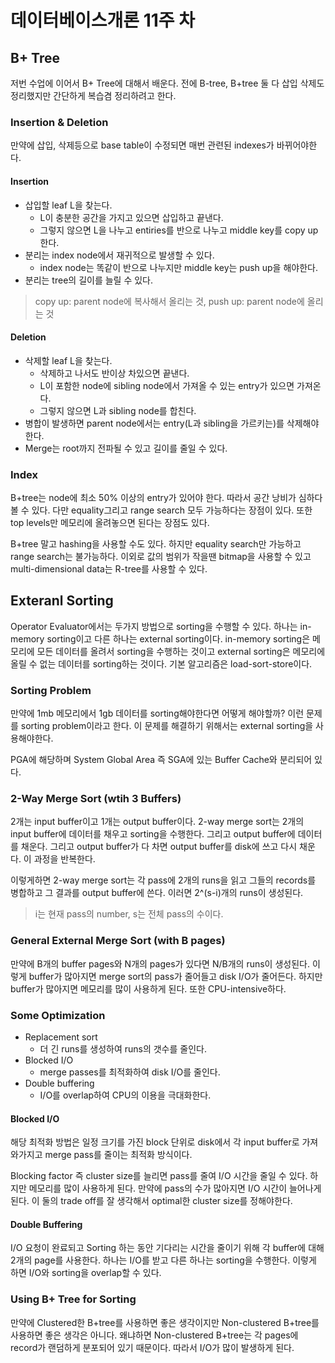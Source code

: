 # 데이터베이스개론 11주 차

## B+ Tree

저번 수업에 이어서 B+ Tree에 대해서 배운다. 전에 B-tree, B+tree 둘 다 삽입 삭제도 정리했지만 간단하게 복습겸 정리하려고 한다.

### Insertion & Deletion

만약에 삽입, 삭제등으로 base table이 수정되면 매번 관련된 indexes가 바뀌어야한다.

#### Insertion

- 삽입할 leaf L을 찾는다.
  - L이 충분한 공간을 가지고 있으면 삽입하고 끝낸다.
  - 그렇지 않으면 L을 나누고 entiries를 반으로 나누고 middle key를 copy up한다.
- 분리는 index node에서 재귀적으로 발생할 수 있다.
  - index node는 똑같이 반으로 나누지만 middle key는 push up을 해야한다.
- 분리는 tree의 길이를 늘릴 수 있다.

> copy up: parent node에 복사해서 올리는 것, push up: parent node에 올리는 것

#### Deletion

- 삭제할 leaf L을 찾는다.
  - 삭제하고 나서도 반이상 차있으면 끝낸다.
  - L이 포함한 node에 sibling node에서 가져올 수 있는 entry가 있으면 가져온다.
  - 그렇지 않으면 L과 sibling node를 합친다.
- 병합이 발생하면 parent node에서는 entry(L과 sibling을 가르키는)를 삭제해야 한다.
- Merge는 root까지 전파될 수 있고 길이를 줄일 수 있다.

### Index

B+tree는 node에 최소 50% 이상의 entry가 있어야 한다. 따라서 공간 낭비가 심하다 볼 수 있다. 다만 equality그리고 range search 모두 가능하다는 장점이 있다. 또한 top levels만 메모리에 올려놓으면 된다는 장점도 있다.

B+tree 말고 hashing을 사용할 수도 있다. 하지만 equality search만 가능하고 range search는 불가능하다. 이외로 값의 범위가 작을땐 bitmap을 사용할 수 있고 multi-dimensional data는 R-tree를 사용할 수 있다.

## Exteranl Sorting

Operator Evaluator에서는 두가지 방법으로 sorting을 수행할 수 있다. 하나는 in-memory sorting이고 다른 하나는 external sorting이다. in-memory sorting은 메모리에 모든 데이터를 올려서 sorting을 수행하는 것이고 external sorting은 메모리에 올릴 수 없는 데이터를 sorting하는 것이다. 기본 알고리즘은 load-sort-store이다.

### Sorting Problem

만약에 1mb 메모리에서 1gb 데이터를 sorting해야한다면 어떻게 해야할까? 이런 문제를 sorting problem이라고 한다. 이 문제를 해결하기 위해서는 external sorting을 사용해야한다.

PGA에 해당하며 System Global Area 즉 SGA에 있는 Buffer Cache와 분리되어 있다.

### 2-Way Merge Sort (wtih 3 Buffers)

2개는 input buffer이고 1개는 output buffer이다. 2-way merge sort는 2개의 input buffer에 데이터를 채우고 sorting을 수행한다. 그리고 output buffer에 데이터를 채운다. 그리고 output buffer가 다 차면 output buffer를 disk에 쓰고 다시 채운다. 이 과정을 반복한다.

이렇게하면 2-way merge sort는 각 pass에 2개의 runs을 읽고 그들의 records를 병합하고 그 결과를 output buffer에 쓴다. 이러면 2^(s-i)개의 runs이 생성된다.

> i는 현재 pass의 number, s는 전체 pass의 수이다.

### General External Merge Sort (with B pages)

만약에 B개의 buffer pages와 N개의 pages가 있다면 N/B개의 runs이 생성된다. 이렇게 buffer가 많아지면 merge sort의 pass가 줄어들고 disk I/O가 줄어든다. 하지만 buffer가 많아지면 메모리를 많이 사용하게 된다. 또한 CPU-intensive하다.

### Some Optimization

- Replacement sort
  - 더 긴 runs를 생성하여 runs의 갯수를 줄인다.
- Blocked I/O
  - merge passes를 최적화하여 disk I/O를 줄인다.
- Double buffering
  - I/O를 overlap하여 CPU의 이용을 극대화한다.

#### Blocked I/O

해당 최적화 방법은 일정 크기를 가진 block 단위로 disk에서 각 input buffer로 가져와가지고 merge pass를 줄이는 최적화 방식이다.

Blocking factor 즉 cluster size를 늘리면 pass를 줄여 I/O 시간을 줄일 수 있다. 하지만 메모리를 많이 사용하게 된다. 만약에 pass의 수가 많아지면 I/O 시간이 늘어나게 된다. 이 둘의 trade off를 잘 생각해서 optimal한 cluster size를 정해야한다.

#### Double Buffering

I/O 요청이 완료되고 Sorting 하는 동안 기다리는 시간을 줄이기 위해 각 buffer에 대해 2개의 page를 사용한다. 하나는 I/O를 받고 다른 하나는 sorting을 수행한다. 이렇게 하면 I/O와 sorting을 overlap할 수 있다.

### Using B+ Tree for Sorting

만약에 Clustered한 B+tree를 사용하면 좋은 생각이지만 Non-clustered B+tree를 사용하면 좋은 생각은 아니다. 왜냐하면 Non-clustered B+tree는 각 pages에 record가 랜덤하게 분포되어 있기 때문이다. 따라서 I/O가 많이 발생하게 된다.
